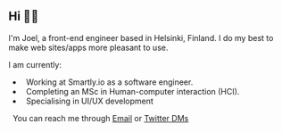 
## Hi 👋🏽 

I'm Joel, a front-end engineer based in Helsinki, Finland. I do my best to make web sites/apps more pleasant to use.

I am currently:

-  &nbsp; Working at Smartly.io as a software engineer.
-  &nbsp; Completing an MSc in Human-computer interaction (HCI).
-  &nbsp; Specialising in UI/UX development    

&nbsp; You can reach me through [Email](mailto:joel.nhn@gmail.com) or [Twitter DMs](https://twitter.com/messages/compose?recipient_id=1075660159882616832)




